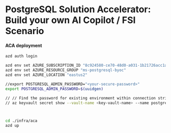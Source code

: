 # PostgreSQL Solution Accelerator: Build your own AI Copilot / FSI Scenario

#### ACA deployment

```bash
azd auth login

azd env set AZURE_SUBSCRIPTION_ID "8c924580-ce70-48d0-a031-1b21726acc1a"
azd env set AZURE_RESOURCE_GROUP "ms-postgresql-byoc"
azd env set AZURE_LOCATION "eastus2"

//export POSTGRESQL_ADMIN_PASSWORD="<your-secure-password>"
export POSTGRESQL_ADMIN_PASSWORD=$(uuidgen)

// // Find the password for existing environment within connection string
// az keyvault secret show --vault-name <key-vault-name> --name postgresql-connection --query value -o tsv)



cd ./infra/aca
azd up
```
